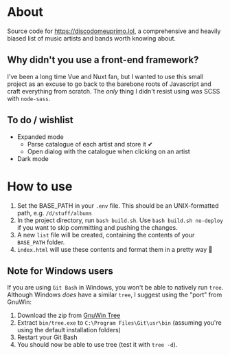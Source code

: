 # About

Source code for https://discodomeuprimo.lol, a comprehensive and heavily biased list of music artists and bands worth knowing about.

## Why didn't you use a front-end framework?

I've been a long time Vue and Nuxt fan, but I wanted to use this small project as an excuse to go back to the barebone roots of Javascript and craft everything from scratch. The _only_ thing I didn't resist using was SCSS with `node-sass`.

## To do / wishlist

* Expanded mode
  * Parse catalogue of each artist and store it ✔
  * Open dialog with the catalogue when clicking on an artist
* Dark mode

# How to use

1. Set the BASE_PATH in your `.env` file. This should be an UNIX-formatted path, e.g. `/d/stuff/albums`
2. In the project directory, run `bash build.sh`. Use `bash build.sh no-deploy` if you want to skip committing and pushing the changes.
3. A new `list` file will be created, containing the contents of your `BASE_PATH` folder.
4. `index.html` will use these contents and format them in a pretty way 🙂

## Note for Windows users

If you are using `Git Bash` in Windows, you won't be able to natively run `tree`. Although Windows _does_ have a similar `tree`, I suggest using the "port" from GnuWin:

1. Download the zip from [GnuWin Tree](http://gnuwin32.sourceforge.net/packages/tree.htm)
2. Extract `bin/tree.exe` to `C:\Program Files\Git\usr\bin` (assuming you're using the default installation folders)
3. Restart your Git Bash
4. You should now be able to use tree (test it with `tree -d`).
